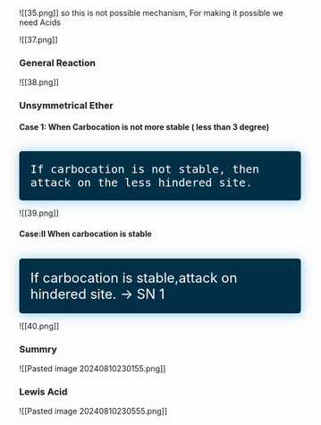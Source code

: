 ![[35.png]]
so this is not possible  mechanism, For making it possible we need Acids 

![[37.png]]

### General Reaction 

![[38.png]]
### Unsymmetrical Ether

#### Case 1: When Carbocation is not more stable ( less than 3 degree)

<br>

<div style="background-color: #023047; padding: 20px; box-shadow: 1px 1px 20px  #8ecae6; color: white; border-radius: 5px; font-size: 20px; font-wieght: bold; font-family:monospace;">
    If carbocation  is not stable, then attack on the less hindered site.
</div>




![[39.png]]

#### Case:II When carbocation is stable 
<br>
<div style="background-color: #023047; padding: 20px; box-shadow: 1px 1px 20px  #8ecae6; color: white; border-radius: 5px; font-size: 24px; font-wieght: bold;">
    If carbocation  is  stable,attack on hindered site. -> SN 1 
</div>


![[40.png]]

### Summry


![[Pasted image 20240810230155.png]]

### Lewis Acid 

![[Pasted image 20240810230555.png]]
